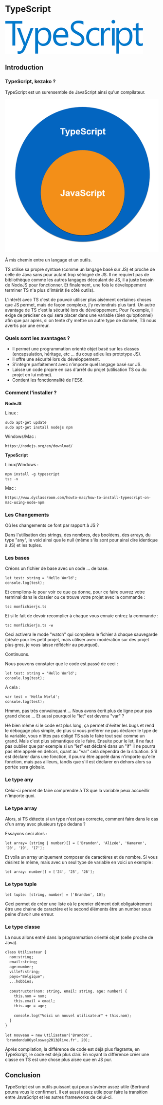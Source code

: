 # TypeScript

![logo](TStitle.png)

## Introduction

### TypeScript, kezako ?

TypeScript est un surensemble de JavaScript ainsi qu'un compilateur.

![ts1](TS1.png)


À mis chemin entre un langage et un outils.

TS utilise sa propre syntaxe (comme un langage basé sur JS) et proche de celle de Java sans pour autant trop séloigné de JS. Il ne requiert pas de bibliothèque comme les autres langages découlant de JS, il a juste besoin de NodeJS pour fonctionner. Et finalement, une fois le développement terminer TS n'a plus d'intérêt (le côté outils).

L'intérêt avec TS c'est de pouvoir utiliser plus aisément certaines choses que JS permet, mais de façon complexe, j'y reviendrais plus tard. Un autre avantage de TS c'est la sécurité lors du développement. Pour l'exemple, il exige de préciser ce qui sera placer dans une variable (bien qu'optionnel) afin que par après, si on tente d'y mettre un autre type de donnée, TS nous avertis par une erreur.

### Quels sont les avantages ?

- Il permet une programmation orienté objet basé sur les classes (encapsulation, héritage, etc ... du coup adieu les prototype JS).
- Il offre une sécurité lors du développement.
- S'intègre parfaitement avec n'importe quel langage basé sur JS.
- Laisse un code propre en cas d'arrêt du projet (utilisation TS ou du projet en lui même).
- Contient les fonctionnalité de l'ES6.

### Comment l'installer ?

__**NodeJS**__

Linux :
```
sudo apt-get update
sudo apt-get install nodejs npm
```

Windows/Mac :
```
https://nodejs.org/en/download/
```

__**TypeScript**__

Linux/Windows :
```
npm install -g typescript
tsc -v
```

Mac :
```
https://www.dyclassroom.com/howto-mac/how-to-install-typescript-on-mac-using-node-npm
```

### Les Changements

Où les changements ce font par rapport à JS ?

Dans l'utilisation des strings, des nombres, des booléens, des arrays, du type "any", le void ainsi que le null (même s'ils sont pour ainsi dire identique à JS) et les tuples.


### Les bases

Créons un fichier de base avec un code ... de base.

```
let test: string = 'Hello World';
console.log(test);
```

Et complions-le pour voir ce que ça donne, pour ce faire ouvrez votre terminal dans le dossier ou ce trouve votre projet avec la commande :
```
tsc monfichierjs.ts
```

Et si le fait de devoir recomplier à chaque vous ennuie entrez la commande : 
```
tsc monfichierjs.ts -w
```
Ceci activera le mode "watch" qui compilera le fichier à chaque sauvegarde (idéale pour les petit projet, mais utiliser avec modération sur des projet plus gros, je vous laisse réfléchir au pourquoi).

Continuons.

Nous pouvons constater que le code est passé de ceci :
```
let test: string = 'Hello World';
console.log(test);
```
A cela :
```
var test = 'Hello World';
console.log(test);
```

Hmmm, pas très convainquant ... Nous avons écrit plus de ligne pour pas grand chose ... Et aussi pourquoi le "let" est devenu "var" ?

Hé bien même si le code est plus long, ça permet d'éviter les bugs et rend le débogage plus simple, de plus si vous préférer ne pas déclarer le type de la variable, vous n'êtes pas obligé TS sais le faire tout seul comme un grand. Mais c'est plus sémantique de le faire. Ensuite pour le let, il ne faut pas oublier que par exemple si un "let" est déclaré dans un "if" il ne pourra pas être appelé en dehors, quant au "var" cela dépendra de la situation. S'il est déclarer dans une fonction, il pourra être appelé dans n'importe qu'elle fonction, mais pas ailleurs, tandis que s'il est déclarer en dehors alors sa portée sera globale.

### Le type any
Celui-ci permet de faire comprendre à TS que la variable peux accueillir n'importe quoi.

### Le type array

Alors, si TS détecte si un type n'est pas correcte, comment faire dans le cas d'un array avec plusieurs type dedans ?

Essayons ceci alors :

```
let array= (string | number)[] = ['Brandon', 'Alizée', 'Kameron', '20', '19', '17'];
```

Et voila un array uniquement composer de caractères et de nombre. Si vous désirez le même, mais avec un seul type de variable en voici un exemple :

```
let array: number[] = ['24', '25', '26'];
```

### Le type tuple

```
let tuple: [string, number] = ['Brandon', 10];
```

Ceci permet de créer une liste où le premier élément doit obligatoirement être une chaine de caractère et le second éléments être un number sous peine d'avoir une erreur.

### Le type classe

La nous allons entré dans la programmation orienté objet (celle proche de Java).

```
class Utilisateur {
  nom:string;
  email:string;
  age:number;
  ville?:string;
  pays="Belgique";
  ...hobbies;
  
  constructor(nom: string, email: string, age: number) {
    this.nom = nom;
    this.email = email;
    this.age = age;
    
    console.log("Voici un nouvel utilisateur" + this.nom);
  }
}

let nouveau = new Utilisateur('Brandon', 'brandondu86yoloswag2013@live.fr', 20);
```

Après compilation, la différence de code est déjà plus flagrante, en TypeScript, le code est déjà plus clair. En voyant la différence créer une classe en TS est une chose plus aisée que en JS pur.

## Conclusion

TypeScript est un outils puissant qui peux s'avérer assez utile (Bertrand pourra vous le confirmer). Il est aussi assez utile pour faire la transition entre JavaScript et les autres frameworks de celui-ci.

